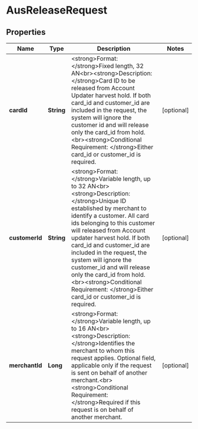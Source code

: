 
# AusReleaseRequest

## Properties
Name | Type | Description | Notes
------------ | ------------- | ------------- | -------------
**cardId** | **String** | &lt;strong&gt;Format: &lt;/strong&gt;Fixed length, 32 AN&lt;br&gt;&lt;strong&gt;Description: &lt;/strong&gt;Card ID to be released from Account Updater harvest hold. If both card_id and customer_id are included in the request, the system will ignore the customer id and will release only the card_id from hold.&lt;br&gt;&lt;strong&gt;Conditional Requirement: &lt;/strong&gt;Either card_id or customer_id is required. |  [optional]
**customerId** | **String** | &lt;strong&gt;Format: &lt;/strong&gt;Variable length, up to 32 AN&lt;br&gt;&lt;strong&gt;Description: &lt;/strong&gt;Unique ID established by merchant to identify a customer. All card ids belonging to this customer will released from Account updater harvest hold. If both card_id and customer_id are included in the request, the system will ignore the customer_id and will release only the card_id from hold.&lt;br&gt;&lt;strong&gt;Conditional Requirement: &lt;/strong&gt;Either card_id or customer_id is required. |  [optional]
**merchantId** | **Long** | &lt;strong&gt;Format: &lt;/strong&gt;Variable length, up to 16 AN&lt;br&gt;&lt;strong&gt;Description: &lt;/strong&gt;Identifies the merchant to whom this request applies. Optional field, applicable only if the request is sent on behalf of another merchant.&lt;br&gt;&lt;strong&gt;Conditional Requirement: &lt;/strong&gt;Required if this request is on behalf of another merchant. |  [optional]




